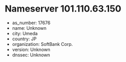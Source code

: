 # Nameserver 101.110.63.150

* as_number: 17676
* name: Unknown
* city: Umeda
* country: JP
* organization: SoftBank Corp.
* version: Unknown
* dnssec: Unknown
